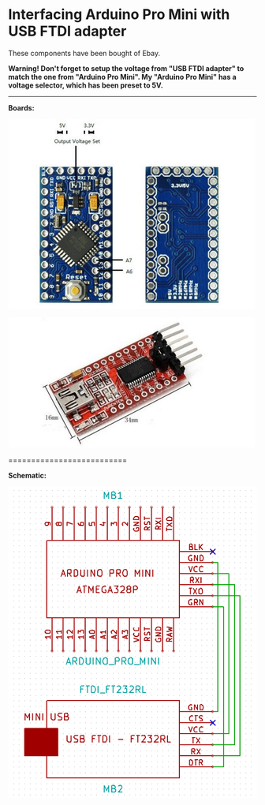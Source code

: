 # Interfacing Arduino Pro Mini with USB FTDI adapter
These components have been bought of Ebay.

<b>Warning! Don't forget to setup the voltage from "USB FTDI adapter" to match the one from "Arduino Pro Mini". My "Arduino Pro Mini" has a voltage selector, which has been preset to 5V.</b>

---

<b>Boards:</b>

![Arduino-Pro-Mini](Arduino-Pro-Mini---resized.png)

![USB-FTDI-adapter](USB-FTDI-232---resized.png)

==========================

<b>Schematic:</b>

![Arduino-Pro-Mini-with-USB-FTDI-adapter](schematics%20-%20resized.png)
